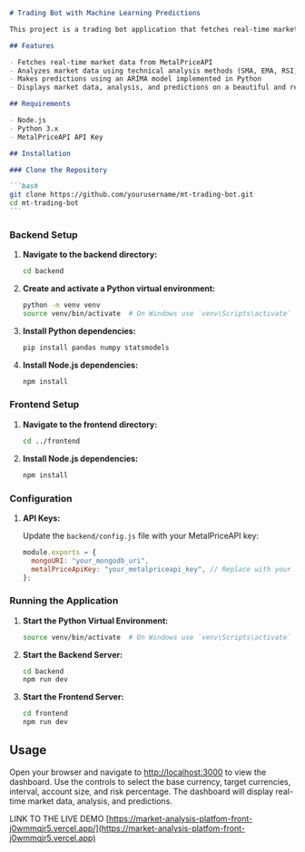 ````markdown
# Trading Bot with Machine Learning Predictions

This project is a trading bot application that fetches real-time market data, performs analysis, and makes predictions using machine learning models. The application is built using Node.js for the backend, React for the frontend, and Python for the machine learning model.

## Features

- Fetches real-time market data from MetalPriceAPI
- Analyzes market data using technical analysis methods (SMA, EMA, RSI, Bollinger Bands)
- Makes predictions using an ARIMA model implemented in Python
- Displays market data, analysis, and predictions on a beautiful and responsive frontend

## Requirements

- Node.js
- Python 3.x
- MetalPriceAPI API Key

## Installation

### Clone the Repository

```bash
git clone https://github.com/yourusername/mt-trading-bot.git
cd mt-trading-bot
```
````

### Backend Setup

1. **Navigate to the backend directory:**

   ```bash
   cd backend
   ```

2. **Create and activate a Python virtual environment:**

   ```bash
   python -m venv venv
   source venv/bin/activate  # On Windows use `venv\Scripts\activate`
   ```

3. **Install Python dependencies:**

   ```bash
   pip install pandas numpy statsmodels
   ```

4. **Install Node.js dependencies:**

   ```bash
   npm install
   ```

### Frontend Setup

1. **Navigate to the frontend directory:**

   ```bash
   cd ../frontend
   ```

2. **Install Node.js dependencies:**

   ```bash
   npm install
   ```

### Configuration

1. **API Keys:**

   Update the `backend/config.js` file with your MetalPriceAPI key:

   ```javascript
   module.exports = {
     mongoURI: "your_mongodb_uri",
     metalPriceApiKey: "your_metalpriceapi_key", // Replace with your actual API key
   };
   ```

### Running the Application

1. **Start the Python Virtual Environment:**

   ```bash
   source venv/bin/activate  # On Windows use `venv\Scripts\activate`
   ```

2. **Start the Backend Server:**

   ```bash
   cd backend
   npm run dev
   ```

3. **Start the Frontend Server:**

   ```bash
   cd frontend
   npm run dev
   ```

## Usage

Open your browser and navigate to [http://localhost:3000](http://localhost:3000) to view the dashboard. Use the controls to select the base currency, target currencies, interval, account size, and risk percentage. The dashboard will display real-time market data, analysis, and predictions.

LINK TO THE LIVE DEMO [https://market-analysis-platfom-front-j0wmmqjr5.vercel.app/](https://market-analysis-platfom-front-j0wmmqjr5.vercel.app)

```

```
